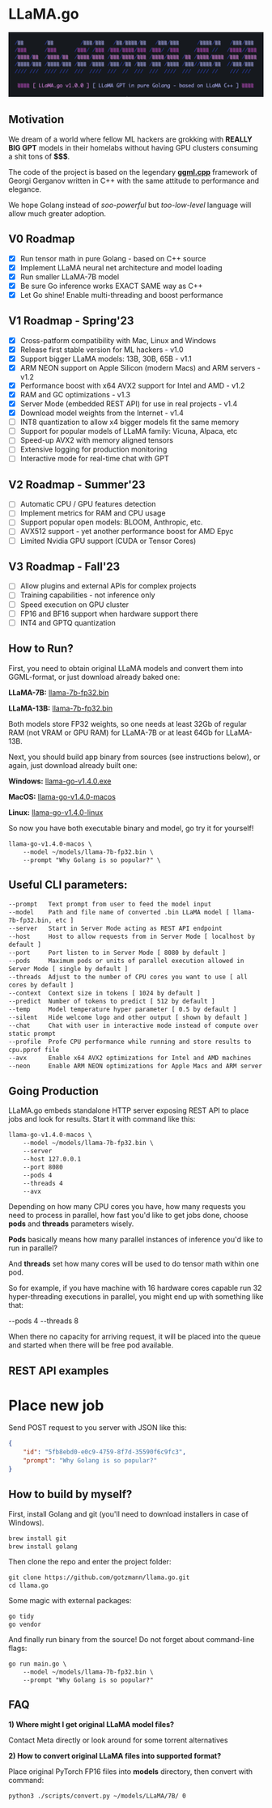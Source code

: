 # LLaMA.go

![](./assets/images/terminal.png?raw=true)

## Motivation

We dream of a world where fellow ML hackers are grokking with **REALLY BIG GPT** models in their homelabs without having GPU clusters consuming a shit tons of **$$$**.

The code of the project is based on the legendary **[ggml.cpp](https://github.com/ggerganov/llama.cpp)** framework of Georgi Gerganov written in C++ with the same attitude to performance and elegance.

We hope Golang instead of *soo-powerful* but *too-low-level* language will allow much greater adoption.

## V0 Roadmap

- [x] Run tensor math in pure Golang - based on C++ source
- [x] Implement LLaMA neural net architecture and model loading
- [x] Run smaller LLaMA-7B model
- [x] Be sure Go inference works EXACT SAME way as C++
- [x] Let Go shine! Enable multi-threading and boost performance

## V1 Roadmap - Spring'23

- [x] Cross-patform compatibility with Mac, Linux and Windows
- [x] Release first stable version for ML hackers - v1.0
- [x] Support bigger LLaMA models: 13B, 30B, 65B - v1.1
- [x] ARM NEON support on Apple Silicon (modern Macs) and ARM servers - v1.2
- [x] Performance boost with x64 AVX2 support for Intel and AMD - v1.2
- [x] RAM and GC optimizations - v1.3
- [x] Server Mode (embedded REST API) for use in real projects - v1.4
- [x] Download model weights from the Internet - v1.4
- [ ] INT8 quantization to allow x4 bigger models fit the same memory
- [ ] Support for popular models of LLaMA family: Vicuna, Alpaca, etc
- [ ] Speed-up AVX2 with memory aligned tensors
- [ ] Extensive logging for production monitoring
- [ ] Interactive mode for real-time chat with GPT

## V2 Roadmap - Summer'23

- [ ] Automatic CPU / GPU features detection
- [ ] Implement metrics for RAM and CPU usage
- [ ] Support popular open models: BLOOM, Anthropic, etc.
- [ ] AVX512 support - yet another performance boost for AMD Epyc
- [ ] Limited Nvidia GPU support (CUDA or Tensor Cores)

## V3 Roadmap - Fall'23

- [ ] Allow plugins and external APIs for complex projects
- [ ] Training capabilities - not inference only
- [ ] Speed execution on GPU cluster
- [ ] FP16 and BF16 support when hardware support there
- [ ] INT4 and GPTQ quantization 

## How to Run?

First, you need to obtain original LLaMA models and convert them into GGML-format, or just download already baked one:

**LLaMA-7B:** [llama-7b-fp32.bin](https://nogpu.com/llama-7b-fp32.bin)

**LLaMA-13B:** [llama-7b-fp32.bin](https://nogpu.com/llama-7b-fp32.bin)

Both models store FP32 weights, so one needs at least 32Gb of regular RAM (not VRAM or GPU RAM) for LLaMA-7B or at least 64Gb for LLaMA-13B.

Next, you should build app binary from sources (see instructions below), or again, just download already built one:

**Windows:** [llama-go-v1.4.0.exe](./builds/llama-go-v1.4.0.exe)

**MacOS:** [llama-go-v1.4.0-macos](./builds/llama-go-v1.4.0-macos)

**Linux:** [llama-go-v1.4.0-linux](./builds/llama-go-v1.4.0-linux)

So now you have both executable binary and model, go try it for yourself!

```shell
llama-go-v1.4.0-macos \
    --model ~/models/llama-7b-fp32.bin \
    --prompt "Why Golang is so popular?" \
```

## Useful CLI parameters:

```shell
--prompt   Text prompt from user to feed the model input
--model    Path and file name of converted .bin LLaMA model [ llama-7b-fp32.bin, etc ]
--server   Start in Server Mode acting as REST API endpoint
--host     Host to allow requests from in Server Mode [ localhost by default ]
--port     Port listen to in Server Mode [ 8080 by default ]
--pods     Maximum pods or units of parallel execution allowed in Server Mode [ single by default ]
--threads  Adjust to the number of CPU cores you want to use [ all cores by default ]
--context  Context size in tokens [ 1024 by default ]
--predict  Number of tokens to predict [ 512 by default ]
--temp     Model temperature hyper parameter [ 0.5 by default ]
--silent   Hide welcome logo and other output [ shown by default ]
--chat     Chat with user in interactive mode instead of compute over static prompt
--profile  Profe CPU performance while running and store results to cpu.pprof file
--avx      Enable x64 AVX2 optimizations for Intel and AMD machines
--neon     Enable ARM NEON optimizations for Apple Macs and ARM server
```

## Going Production

LLaMA.go embeds standalone HTTP server exposing REST API to place jobs and look for results. Start it with command like this:

```shell
llama-go-v1.4.0-macos \
    --model ~/models/llama-7b-fp32.bin \
    --server
    --host 127.0.0.1
    --port 8080
    --pods 4
    --threads 4
    --avx
```

Depending on how many CPU cores you have, how many requests you need to process in parallel, how fast you'd like to get jobs done, choose **pods** and **threads** parameters wisely.

**Pods** basically means how many parallel instances of inference you'd like to run in parallel?

And **threads** set how many cores will be used to do tensor math within one pod.

So for example, if you have machine with 16 hardware cores capable run 32 hyper-threading executions in parallel, you might end up with something like that: 

--pods 4 --threads 8

When there no capacity for arriving request, it will be placed into the queue and started when there will be free pod available.

## REST API examples

# Place new job

Send POST request to you server with JSON like this:

```json
{
    "id": "5fb8ebd0-e0c9-4759-8f7d-35590f6c9fc3",
    "prompt": "Why Golang is so popular?"
}
```

## How to build by myself?

First, install Golang and git (you'll need to download installers in case of Windows). 

```shell
brew install git
brew install golang
```

Then clone the repo and enter the project folder:

```
git clone https://github.com/gotzmann/llama.go.git
cd llama.go
```

Some magic with external packages:

```
go tidy
go vendor
```

And finally run binary from the source! Do not forget about command-line flags:

```shell
go run main.go \
    --model ~/models/llama-7b-fp32.bin \
    --prompt "Why Golang is so popular?"
```

## FAQ

**1) Where might I get original LLaMA model files?**

Contact Meta directly or look around for some torrent alternatives

**2) How to convert original LLaMA files into supported format?** 

Place original PyTorch FP16 files into **models** directory, then convert with command:

```shell
python3 ./scripts/convert.py ~/models/LLaMA/7B/ 0
```
